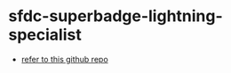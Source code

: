# sfdc-superbadge-lightning-specialist

* [refer to this github repo](https://github.com/detonation0/lightning-component-framework-specialist-superbadge)
